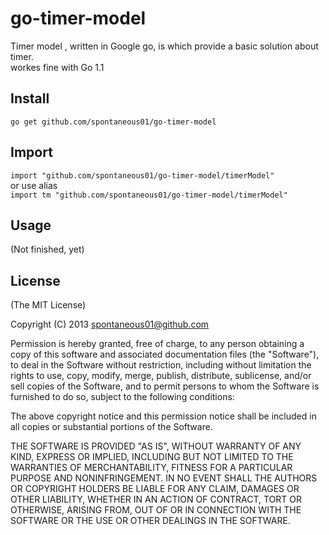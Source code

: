 go-timer-model
==============

Timer model , written in Google go, is which provide a basic solution about timer.  
workes fine with Go 1.1 

## Install

`go get github.com/spontaneous01/go-timer-model`

## Import

`import "github.com/spontaneous01/go-timer-model/timerModel" `  
or use alias  
`import tm "github.com/spontaneous01/go-timer-model/timerModel"`  

## Usage

(Not finished, yet)

## License

(The MIT License)

Copyright (C) 2013 spontaneous01@github.com

Permission is hereby granted, free of charge, to any person obtaining a copy of this software and associated documentation files (the "Software"), to deal in the Software without restriction, including without limitation the rights to use, copy, modify, merge, publish, distribute, sublicense, and/or sell copies of the Software, and to permit persons to whom the Software is furnished to do so, subject to the following conditions:

The above copyright notice and this permission notice shall be included in all copies or substantial portions of the Software.

THE SOFTWARE IS PROVIDED "AS IS", WITHOUT WARRANTY OF ANY KIND, EXPRESS OR IMPLIED, INCLUDING BUT NOT LIMITED TO THE WARRANTIES OF MERCHANTABILITY, FITNESS FOR A PARTICULAR PURPOSE AND NONINFRINGEMENT. IN NO EVENT SHALL THE AUTHORS OR COPYRIGHT HOLDERS BE LIABLE FOR ANY CLAIM, DAMAGES OR OTHER LIABILITY, WHETHER IN AN ACTION OF CONTRACT, TORT OR OTHERWISE, ARISING FROM, OUT OF OR IN CONNECTION WITH THE SOFTWARE OR THE USE OR OTHER DEALINGS IN THE SOFTWARE.
